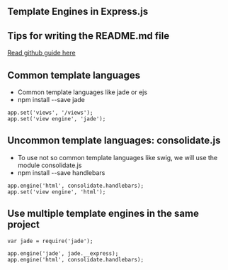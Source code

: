 ## Template Engines in Express.js

## Tips for writing the README.md file
[Read github guide here](https://help.github.com/articles/basic-writing-and-formatting-syntax/)

## Common template languages
* Common template languages like jade or ejs
* npm install --save jade
```
app.set('views', '/views');
app.set('view engine', 'jade');
```

## Uncommon template languages: consolidate.js
* To use not so common template languages like swig, we will use the module consolidate.js
* npm install --save handlebars
```
app.engine('html', consolidate.handlebars);
app.set('view engine', 'html');
```

## Use multiple template engines in the same project
```
var jade = require('jade');

app.engine('jade', jade.__express);
app.engine('html', consolidate.handlebars);
````